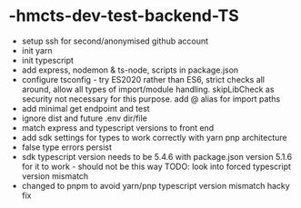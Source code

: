 # -hmcts-dev-test-backend-TS
- setup ssh for second/anonymised github account
- init yarn
- init typescript
- add express, nodemon & ts-node, scripts in package.json
- configure tsconfig - try ES2020 rather than ES6, strict checks all around, allow all types of import/module handling. skipLibCheck as security not necessary for this purpose. add @ alias for import paths
- add minimal get endpoint and test
- ignore dist and future .env dir/file
- match express and typescript versions to front end
- add sdk settings for types to work correctly with yarn pnp architecture
- false type errors persist
- sdk typescript version needs to be 5.4.6 with package.json version 5.1.6 for it to work - should not be this way
TODO: look into forced typescript version mismatch
- changed to pnpm to avoid yarn/pnp typescript version mismatch hacky fix